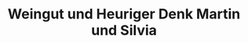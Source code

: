 ---
title: "Weingut und Heuriger Denk Martin und Silvia"
url: /weissenkirchen-in-der-wachau/weingut-und-heuriger-denk-martin-und-silvia/
shop: Wein
---